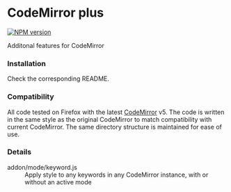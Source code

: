 # CodeMirror plus
[![NPM version](https://img.shields.io/npm/v/codemirror.svg)](https://www.npmjs.org/package/codemirror)

Additonal features for CodeMirror

### Installation

Check the corresponding README.

### Compatibility

All code tested on Firefox with the latest [CodeMirror](https://github.com/codemirror/CodeMirror) v5. The code is written in the same style as the original CodeMirror to match compatibility with current CodeMirror.
The same directory structure is maintained for ease of use.

### Details

<dl>
  <dt>addon/mode/keyword.js</dt>
  <dd>Apply style to any keywords in any CodeMirror instance, with or without an active mode</dd>
</dl>
